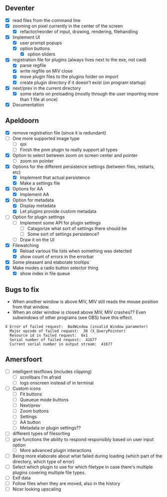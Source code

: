 ## Deventer
- [x] read files from the command line
- [x] zooming on pixel currently in the center of the screen
	- [x] refactor/reorder of input, drawing, rendering, filehandling
- [x] Implement UI
	- [x] user prompt popups
	- [x] option buttons
		- [x] option sliders
- [x] registration file for plugins (always lives next to the exe, not cwd)
	- [x] parse regfile
	- [x] write regfile on MIV close
	- [x] move plugin files to the plugins folder on import
	- [x] create plugin directory if it doesn't exist (on program startup)
- [x] next/prev in the current directory
	- [x] some starts on preloading (mostly through the user importing more than 1 file at once)
- [x] Documentation

## Apeldoorn
- [x] remove registration file (since it is redundant)
- [ ] One more supported image type
	- [ ] qoi
	- [ ] Finish the pnm plugin to really support all types
- [x] Option to select between zoom on screen center and pointer
	- [ ] zoom on pointer
- [x] Options for the different persistence settings (between files, restarts, etc)
	- [x] Implement that actual persistence
	- [x] Make a settings file
- [x] Options for AA
	- [x] Implement AA
- [x] Option for metadata
	- [x] Display metadata
	- [x] Let plugins provide custom metadata
- [ ] Option for plugin settings
	- [ ] Implement some API for plugin settings
		- [ ] Catagorize what sort of settings there should be
		- [ ] Some sort of settings persistence?
	- [ ] Draw it on the UI
- [x] Filewatching
	- [x] Reload various file lists when something was detected
	- [x] show count of errors in the errorbar
- [x] Some pleasant and elaborate tooltips
- [x] Make modes a radio button selector thing
	- [x] show index in file queue

## Bugs to fix
- When another window is above MIV, MIV still reads the mouse position from that window.
- When an older window is closed above MIV, MIV crashes?? Even subwindows of other programs (see OBS) have this effect.
```
X Error of failed request:  BadWindow (invalid Window parameter)
  Major opcode of failed request:  38 (X_QueryPointer)
  Resource id in failed request:  0x1
  Serial number of failed request:  41677
  Current serial number in output stream:  41677
```

## Amersfoort
- [ ] intelligent textflows (includes clipping)
	- [ ] scrollbars I'm afraid
	- [ ] logs onscreen instead of in terminal
- [ ] Custom icons
	- [ ] Fit buttons
	- [ ] Queueue mode buttons
	- [ ] Next/prev
	- [ ] Zoom buttons
	- [ ] Settings
	- [ ] AA button
	- [ ] Metadata or plugin settings??
- [ ] different types of filesorting
- [ ] give functions the ability to respond responsibly based on user input option
	- [ ] More advanced plugin interactions
- [ ] Being more elaborate about what failed during loading (which part of the directory, which type of error)
- [ ] Select which plugin to use for which filetype in case there's multiple plugins covering multiple file types.
- [ ] Exif data
- [ ] Follow files when they are moved, also in the history
- [ ] Nicer looking upscaling
